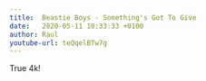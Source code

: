 ```yaml
---
title:  Beastie Boys - Something's Got To Give
date:   2020-05-11 10:33:33 +0100
author: Raul
youtube-url: teQqelBTw7g
---
```



True 4k!